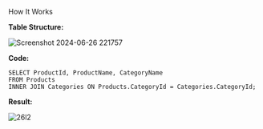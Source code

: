 How It Works

**Table Structure:**

![Screenshot 2024-06-26 221757](https://github.com/Vijayananthperumal22/MY-SQL-Basics/assets/107705127/7c17a979-2a81-4fa1-866f-62dd51f6085e)

**Code:**

```
SELECT ProductId, ProductName, CategoryName
FROM Products
INNER JOIN Categories ON Products.CategoryId = Categories.CategoryId;
```

**Result:**

![26l2](https://github.com/Vijayananthperumal22/MY-SQL-Basics/assets/107705127/6b189c00-b04c-4665-8770-9728af85ae99)
